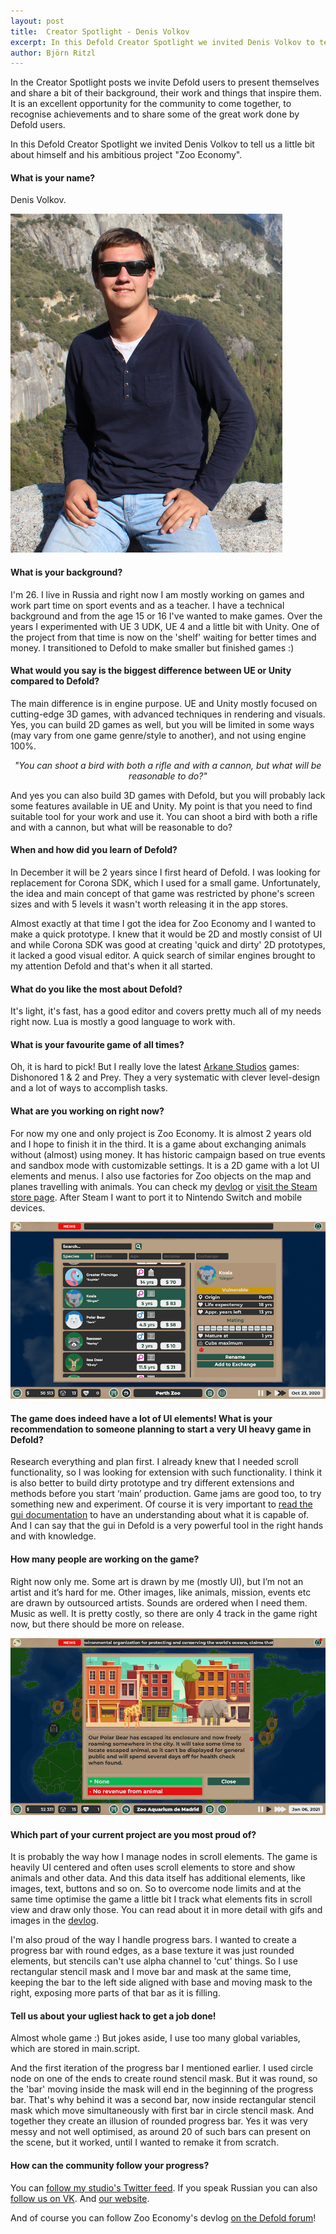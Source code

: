 ```yaml
---
layout: post
title:  Creator Spotlight - Denis Volkov
excerpt: In this Defold Creator Spotlight we invited Denis Volkov to tell us a little bit about himself and his ambitious project "Zoo Economy".
author: Björn Ritzl
---
```


In the Creator Spotlight posts we invite Defold users to present themselves and share a bit of their background, their work and things that inspire them. It is an excellent opportunity for the community to come together, to recognise achievements and to share some of the great work done by Defold users.

In this Defold Creator Spotlight we invited Denis Volkov to tell us a little bit about himself and his ambitious project "Zoo Economy".


#### What is your name?
Denis Volkov.

![Photo of Denis Volkov](/images/posts/developer-spotlight-denis-volkov/denis-volkov.png)

#### What is your background?
I'm 26. I live in Russia and right now I am mostly working on games and work part time on sport events and as a teacher. I have a technical background and from the age 15 or 16 I've wanted to make games. Over the years I experimented with UE 3 UDK, UE 4 and a little bit with Unity. One of the project from that time is now on the 'shelf' waiting for better times and money. I transitioned to Defold to make smaller but finished games :)


#### What would you say is the biggest difference between UE or Unity compared to Defold?
The main difference is in engine purpose. UE and Unity mostly focused on cutting-edge 3D games, with advanced techniques in rendering and visuals. Yes, you can build 2D games as well, but you will be limited in some ways (may vary from one game genre/style to another), and not using engine 100%.

<div align="center"><p><i>"You can shoot a bird with both a rifle and with a cannon, but what will be reasonable to do?"</i></p></div>

And yes you can also build 3D games with Defold, but you will probably lack some features available in UE and Unity. My point is that you need to find suitable tool for your work and use it. You can shoot a bird with both a rifle and with a cannon, but what will be reasonable to do?


#### When and how did you learn of Defold?
In December it will be 2 years since I first heard of Defold. I was looking for replacement for Corona SDK, which I used for a small game. Unfortunately, the idea and main concept of that game was restricted by phone's screen sizes and with 5 levels it wasn't worth releasing it in the app stores.

Almost exactly at that time I got the idea for Zoo Economy and I wanted to make a quick prototype. I knew that it would be 2D and mostly consist of UI and while Corona SDK was good at creating 'quick and dirty' 2D prototypes, it lacked a good visual editor. A quick search of similar engines brought to my attention Defold and that's when it all started.


#### What do you like the most about Defold?
It's light, it's fast, has a good editor and covers pretty much all of my needs right now. Lua is mostly a good language to work with.


#### What is your favourite game of all times?
Oh, it is hard to pick! But I really love the latest [Arkane Studios](https://www.arkane-studios.com/en) games: Dishonored 1 & 2 and Prey. They a very systematic with clever level-design and a lot of ways to accomplish tasks.


#### What are you working on right now?
For now my one and only project is Zoo Economy. It is almost 2 years old and I hope to finish it in the third. It is a game about exchanging animals without (almost) using money. It has historic campaign based on true events and sandbox mode with customizable settings. It is a 2D game with a lot UI elements and menus. I also use factories for Zoo objects on the map and planes travelling with animals. You can check my [devlog](https://forum.defold.com/t/zoo-economy-strategy-puzzle-play-new-steam-demo/65466) or [visit the Steam store page](https://store.steampowered.com/app/1358110/Zoo_Economy/). After Steam I want to port it to Nintendo Switch and mobile devices.

![Zoo Economy world map](/images/posts/developer-spotlight-denis-volkov/zoo-economy-3.png)

#### The game does indeed have a lot of UI elements! What is your recommendation to someone planning to start a very UI heavy game in Defold?
Research everything and plan first. I already knew that I needed scroll functionality, so I was looking for extension with such functionality. I think it is also better to build dirty prototype and try different extensions and methods before you start ‘main’ production. Game jams are good too, to try something new and experiment. Of course it is very important to [read the gui documentation](/manuals/gui) to have an understanding about what it is capable of. And I can say that the gui in Defold is a very powerful tool in the right hands and with knowledge.


#### How many people are working on the game?
Right now only me. Some art is drawn by me (mostly UI), but I’m not an artist and it’s hard for me. Other images, like animals, mission, events etc are drawn by outsourced artists. Sounds are ordered when I need them. Music as well. It is pretty costly, so there are only 4 track in the game right now, but there should be more on release.

![Zoo Economy world map](/images/posts/developer-spotlight-denis-volkov/zoo-economy-2.png)


#### Which part of your current project are you most proud of?
It is probably the way how I manage nodes in scroll elements. The game is heavily UI centered and often uses scroll elements to store and show animals and other data. And this data itself has additional elements, like images, text, buttons and so on. So to overcome node limits and at the same time optimise the game a little bit I track what elements fits in scroll view and draw only those. You can read about it in more detail with gifs and images in the [devlog](https://forum.defold.com/t/zoo-economy-strategy-puzzle-play-new-steam-demo/65466).

I'm also proud of the way I handle progress bars. I wanted to create a progress bar with round edges, as a base texture it was just rounded elements, but stencils can't use alpha channel to 'cut' things. So I use rectangular stencil mask and I move bar and mask at the same time, keeping the bar to the left side aligned with base and moving mask to the right, exposing more parts of that bar as it is filling.


#### Tell us about your ugliest hack to get a job done!
Almost whole game :) But jokes aside, I use too many global variables, which are stored in main.script.

And the first iteration of the progress bar I mentioned earlier. I used circle node on one of the ends to create round stencil mask. But it was round, so the 'bar' moving inside the mask will end in the beginning of the progress bar. That's why behind it was a second bar, now inside rectangular stencil mask which move simultaneously with first bar in circle stencil mask. And together they create an illusion of rounded progress bar. Yes it was very messy and not well optimised, as around 20 of such bars can present on the scene, but it worked, until I wanted to remake it from scratch.


#### How can the community follow your progress?
You can [follow my studio's Twitter feed](https://twitter.com/cur_foxes). If you speak Russian you can also [follow us on VK](https://vk.com/curiousfoxes). And [our website](https://www.curiousfoxes.com/).

And of course you can follow Zoo Economy's devlog [on the Defold forum](https://forum.defold.com/t/zoo-economy-strategy-puzzle-play-new-steam-demo/65466)!
